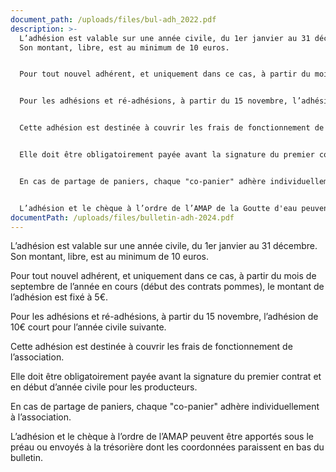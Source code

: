 ```yaml
---
document_path: /uploads/files/bul-adh_2022.pdf
description: >-
  L’adhésion est valable sur une année civile, du 1er janvier au 31 décembre.
  Son montant, libre, est au minimum de 10 euros.


  Pour tout nouvel adhérent, et uniquement dans ce cas, à partir du mois de septembre de l’année en cours (début des contrats pommes), le montant de l’adhésion est fixé à 5€.


  Pour les adhésions et ré-adhésions, à partir du 15 novembre, l’adhésion de 10€ court pour l’année civile suivante.


  Cette adhésion est destinée à couvrir les frais de fonctionnement de l’association.


  Elle doit être obligatoirement payée avant la signature du premier contrat et en début d’année civile pour les producteurs.


  En cas de partage de paniers, chaque "co-panier" adhère individuellement à l’association.


  L’adhésion et le chèque à l’ordre de l’AMAP de la Goutte d'eau peuvent être apportés sous le préau ou envoyés à la trésorière dont les coordonnées paraissent en bas du bulletin.
documentPath: /uploads/files/bulletin-adh-2024.pdf
---
```


L’adhésion est valable sur une année civile, du 1er janvier au 31 décembre.
Son montant, libre, est au minimum de 10 euros.

Pour tout nouvel adhérent, et uniquement dans ce cas, à partir du mois de septembre de l’année en cours (début des contrats pommes), le montant de l’adhésion est fixé à 5€.

Pour les adhésions et ré-adhésions, à partir du 15 novembre, l’adhésion de 10€ court pour l’année civile suivante.

Cette adhésion est destinée à couvrir les frais de fonctionnement de l’association.

Elle doit être obligatoirement payée avant la signature du premier contrat et en début d’année civile pour les producteurs.

En cas de partage de paniers, chaque "co-panier" adhère individuellement à l’association.

L’adhésion et le chèque à l’ordre de l’AMAP peuvent être apportés sous le préau ou envoyés à la trésorière dont les coordonnées paraissent en bas du bulletin.

